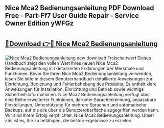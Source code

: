 ## Nice Mca2 Bedienungsanleitung PDF Download Free - Part-Ff7 User Guide Repair - Service Owner Edition yWFGz

# <h2><a href="http://df4i6l.blite.top/?on=Nice+Mca2+Bedienungsanleitung">🔗Download 👉🔴 Nice Mca2 Bedienungsanleitung</a></h2>

[![Nice Mca2 Bedienungsanleitung new download](https://i.imgur.com/lujVjoI.png)](http://df4i6l.blite.top/?on=Nice+Mca2+Bedienungsanleitung)
Freischaltwert Dieses Handbuch zeigt den vollen Wert Ihres neuen Nice Mca2 Bedienungsanleitung mit detaillierten Erklärungen der Merkmale und Funktionen. Bevor Sie Ihren Nice Mca2 Bedienungsanleitung verwenden, lesen Sie bitte in diesem Benutzerhandbuch detaillierte Anweisungen zur Einrichtung, Bedienung und Fehlerbehebung des Produkts. Es enthält klare Anweisungen für Installation, Einrichtung und Betrieb sowie wichtige Sicherheitsinformationen. Nice Mca2 Bedienungsanleitung verfügt über eine Reihe erweiterter Funktionen, darunter Spracherkennung, anpassbare Einstellungen, Unterstützung für mehrere Sprachen und automatische Backups, auf die alle über die Benutzeroberfläche zugegriffen werden kann. Wir sind Ihrem Erfolg verpflichtet, Nice Mca2 Bedienungsanleitung. Unser Ziel ist es, Sie zu befähigen, die besten Ergebnisse zu erzielen.
